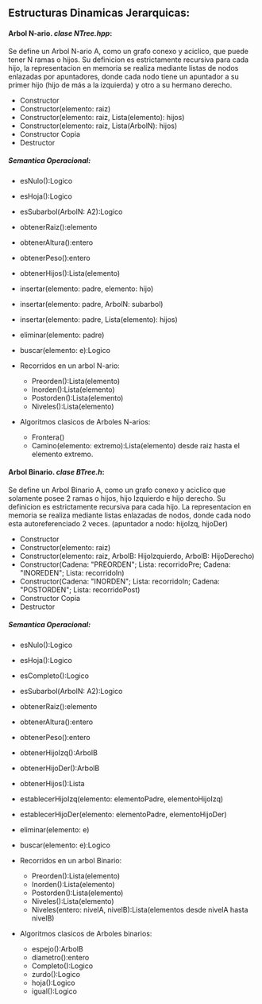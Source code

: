 ## Estructuras Dinamicas Jerarquicas:


#### Arbol N-ario. *clase NTree.hpp*:

Se define un Arbol N-ario A, como un grafo conexo y aciclico, que puede tener N ramas o hijos. Su definicion es estrictamente recursiva para cada hijo, la representacion en memoria se realiza mediante listas de nodos enlazadas por apuntadores, donde cada nodo tiene un apuntador a su primer hijo (hijo de más a la izquierda) y otro a su hermano derecho.

   - Constructor
   - Constructor(elemento: raiz)
   - Constructor(elemento: raiz, Lista(elemento): hijos)
   - Constructor(elemento: raiz, Lista(ArbolN): hijos)
   - Constructor Copia
   - Destructor


##### Semantica Operacional:
   - esNulo():Logico
   - esHoja():Logico
   - esSubarbol(ArbolN: A2):Logico
   - obtenerRaiz():elemento
   - obtenerAltura():entero
   - obtenerPeso():entero
   - obtenerHijos():Lista(elemento)
   - insertar(elemento: padre, elemento: hijo)
   - insertar(elemento: padre, ArbolN: subarbol)
   - insertar(elemento: padre, Lista(elemento): hijos)
   - eliminar(elemento: padre)
   - buscar(elemento: e):Logico

   - Recorridos en un arbol N-ario:
    
     - Preorden():Lista(elemento)
     - Inorden():Lista(elemento)
     - Postorden():Lista(elemento)
     - Niveles():Lista(elemento)
                
   - Algoritmos clasicos de Arboles N-arios: 
    
     - Frontera()
     - Camino(elemento: extremo):Lista(elemento) desde raiz hasta el elemento extremo.
          
          
#### Arbol Binario. *clase BTree.h*:

Se define un Arbol Binario A, como un grafo conexo y aciclico que solamente posee 2 ramas o hijos, hijo Izquierdo e hijo derecho. Su definicion es estrictamente recursiva para cada hijo. La representacion en memoria se realiza mediante listas enlazadas de nodos, donde cada nodo esta autoreferenciado 2 veces. (apuntador a nodo: hijoIzq, hijoDer)

   - Constructor
   - Constructor(elemento: raiz)
   - Constructor(elemento: raiz, ArbolB: HijoIzquierdo, ArbolB: HijoDerecho)
   - Constructor(Cadena: "PREORDEN"; Lista: recorridoPre; Cadena: "INOREDEN"; Lista: recorridoIn)
   - Constructor(Cadena: "INORDEN"; Lista: recorridoIn; Cadena: "POSTORDEN"; Lista: recorridoPost)
   - Constructor Copia
   - Destructor


##### Semantica Operacional:
   - esNulo():Logico
   - esHoja():Logico
   - esCompleto():Logico
   - esSubarbol(ArbolN: A2):Logico
   - obtenerRaiz():elemento
   - obtenerAltura():entero
   - obtenerPeso():entero
   - obtenerHijoIzq():ArbolB
   - obtenerHijoDer():ArbolB
   - obtenerHijos():Lista<ArbolB>
   - establecerHijoIzq(elemento: elementoPadre, elementoHijoIzq)
   - establecerHijoDer(elemento: elementoPadre, elementoHijoDer)
   - eliminar(elemento: e)
   - buscar(elemento: e):Logico

   - Recorridos en un arbol Binario:
    
     - Preorden():Lista(elemento)
     - Inorden():Lista(elemento)
     - Postorden():Lista(elemento)
     - Niveles():Lista(elemento)
     - Niveles(entero: nivelA, nivelB):Lista(elementos desde nivelA hasta nivelB)
                
   - Algoritmos clasicos de Arboles binarios: 
    
     - espejo():ArbolB
     - diametro():entero
     - Completo():Logico
     - zurdo():Logico
     - hoja():Logico
     - igual():Logico
        